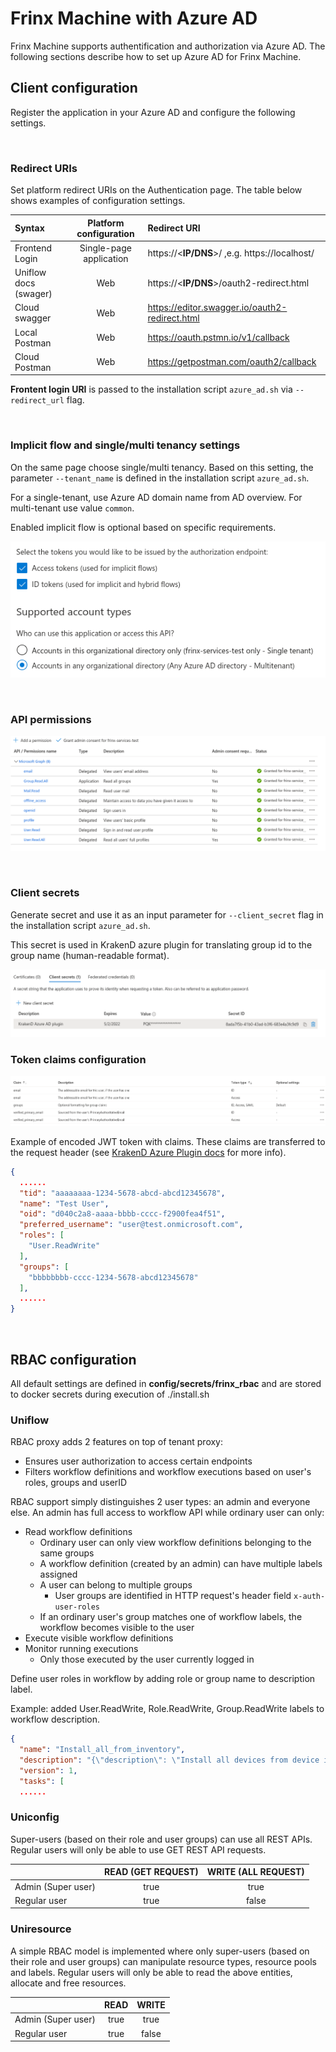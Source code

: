 # Frinx Machine with Azure AD 

Frinx Machine supports authentification and authorization via Azure AD. The following sections describe how to set up Azure AD for Frinx Machine.
## Client configuration
Register the application in your Azure AD and configure the following settings.

<br>

### Redirect URIs

Set platform redirect URIs on the Authentication page. The table below shows examples of configuration settings.

| Syntax                | Platform configuration  | Redirect URI                                    |
| :---                  |    :----:               |          :---                                   |
| Frontend Login        | Single-page application | https://<**IP/DNS**>/ ,e.g. https://localhost/  |
| Uniflow docs (swager) | Web                     | https://<**IP/DNS**>/oauth2-redirect.html       |
| Cloud swagger         | Web                     | https://editor.swagger.io/oauth2-redirect.html  |
| Local Postman         | Web                     | https://oauth.pstmn.io/v1/callback              |
| Cloud Postman         | Web                     | https://getpostman.com/oauth2/callback          |

**Frontent login URI** is passed to the installation script `azure_ad.sh` via `--redirect_url` flag.

<br>

### Implicit flow and single/multi tenancy settings
On the same page choose single/multi tenancy. 
Based on this setting, the parameter `--tenant_name` is defined in the installation script `azure_ad.sh`.

For a single-tenant, use Azure AD domain name from AD overview. For multi-tenant use value `common`. 

Enabled implicit flow is optional based on specific requirements.

![token config](assets/azure_tenant.png "Token claims configuration")

<br>

### API permissions

![clinet api permissions](assets/azure_api_permissions.png)

<br>

### Client secrets

Generate secret and use it as an input parameter for `--client_secret` flag in the installation script `azure_ad.sh`. 

This secret is used in KrakenD azure plugin for translating group id to the group name (human-readable format).

![azure secrets](assets/azure_client_secret.png)


### Token claims configuration

![token config](assets/azure_token_configuration.png "Token claims configuration")

Example of encoded JWT token with claims. These claims are transferred to the request header (see [KrakenD Azure Plugin docs](https://github.com/FRINXio/krakend-azure-plugin) for more info).

``` json
{
  ......
  "tid": "aaaaaaaa-1234-5678-abcd-abcd12345678",
  "name": "Test User",
  "oid": "d040c2a8-aaaa-bbbb-cccc-f2900fea4f51",
  "preferred_username": "user@test.onmicrosoft.com",
  "roles": [
    "User.ReadWrite"
  ],
  "groups": [
    "bbbbbbbb-cccc-1234-5678-abcd12345678"
  ],
  ......
}
```
<br>

## RBAC configuration

All default settings are defined in **config/secrets/frinx_rbac** and are stored to docker secrets during execution of ./install.sh

### Uniflow

RBAC proxy adds 2 features on top of tenant proxy:
* Ensures user authorization to access certain endpoints
* Filters workflow definitions and workflow executions based on user's roles, groups and userID

RBAC support simply distinguishes 2 user types: an admin and everyone else.
An admin has full access to workflow API while ordinary user can only:
* Read workflow definitions
  * Ordinary user can only view workflow definitions belonging to the same groups
  * A workflow definition (created by an admin) can have multiple labels assigned
  * A user can belong to multiple groups 
    * User groups are identified in HTTP request's header field `x-auth-user-roles`
  * If an ordinary user's group matches one of workflow labels, the workflow becomes visible to the user
* Execute visible workflow definitions 
* Monitor running executions
  * Only those executed by the user currently logged in

Define user roles in workflow by adding role or group name to description label.

Example: added User.ReadWrite, Role.ReadWrite, Group.ReadWrite labels to workflow description.

``` json
{
  "name": "Install_all_from_inventory",
  "description": "{\"description\": \"Install all devices from device inventory\", \"labels\": [\"User.ReadWrite\", \"Role.ReadWrite\", \"Group.ReadWrite\"]}",
  "version": 1,
  "tasks": [
  ......
```

### Uniconfig

Super-users (based on their role and user groups) can use all REST APIs. 
Regular users will only be able to use GET REST API requests.

|                    | READ (GET REQUEST)   | WRITE (ALL REQUEST)  |
| :---               |    :----:            |  :---:               |
|Admin (Super user)  | true                 | true                 |
|Regular user        | true                 | false                |

### Uniresource

A simple RBAC model is implemented where only super-users (based on their role and user groups) can manipulate resource types, resource pools and labels. Regular users will only be able to read the above entities, allocate and free resources.

|                    | READ          | WRITE  |
| :---               |    :----:     |  :---: |
|Admin (Super user)  | true          | true   |
|Regular user        | true          | false  |
